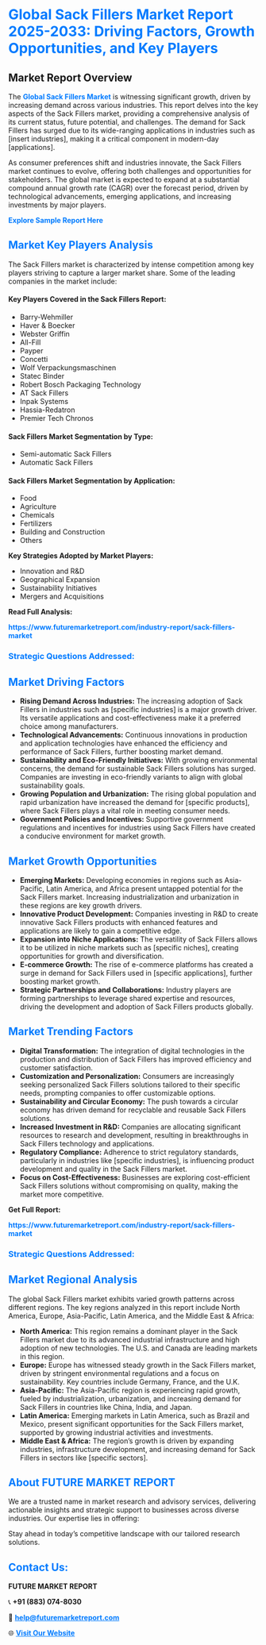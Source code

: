 <h1 style="color: #007BFF;">Global Sack Fillers Market Report 2025-2033: Driving Factors, Growth Opportunities, and Key Players</h1>

<section id="overview">
<h2>Market Report Overview</h2>
<p>The <a href="https://www.futuremarketreport.com/industry-report/sack-fillers-market" style="color: #007BFF; text-decoration: none;"><strong>Global Sack Fillers Market</strong></a> is witnessing significant growth, driven by increasing demand across various industries. This report delves into the key aspects of the Sack Fillers market, providing a comprehensive analysis of its current status, future potential, and challenges. The demand for Sack Fillers has surged due to its wide-ranging applications in industries such as [insert industries], making it a critical component in modern-day [applications].</p>
<p>As consumer preferences shift and industries innovate, the Sack Fillers market continues to evolve, offering both challenges and opportunities for stakeholders. The global market is expected to expand at a substantial compound annual growth rate (CAGR) over the forecast period, driven by technological advancements, emerging applications, and increasing investments by major players.</p>
</section>

<section id="overview">
<p><a href="https://www.futuremarketreport.com/request-sample/reportId=52023" style="color: #007BFF; text-decoration: none;"><strong>Explore Sample Report Here</strong></a></p>
</section>

<section id="key-players">
<h2 style="color: #007BFF;">Market Key Players Analysis</h2>
<p>The Sack Fillers market is characterized by intense competition among key players striving to capture a larger market share. Some of the leading companies in the market include:</p>
<h4>Key Players Covered in the Sack Fillers Report:</h4>
<ul><li>Barry-Wehmiller</li><li>Haver &amp; Boecker</li><li>Webster Griffin</li><li>All-Fill</li><li>Payper</li><li>Concetti</li><li>Wolf Verpackungsmaschinen</li><li>Statec Binder</li><li>Robert Bosch Packaging Technology</li><li>AT Sack Fillers</li><li>Inpak Systems</li><li>Hassia-Redatron</li><li>Premier Tech Chronos</li></ul>
<h4>Sack Fillers Market Segmentation by Type:</h4>
<ul><li>Semi-automatic Sack Fillers</li><li>Automatic Sack Fillers</li></ul>

<h4>Sack Fillers Market Segmentation by Application:</h4>
<ul><li>Food</li><li>Agriculture</li><li>Chemicals</li><li>Fertilizers</li><li>Building and Construction</li><li>Others</li></ul>
<p><strong>Key Strategies Adopted by Market Players:</strong></p>
<ul>
<li>Innovation and R&D</li>
<li>Geographical Expansion</li>
<li>Sustainability Initiatives</li>
<li>Mergers and Acquisitions</li>
</ul>
</section>

<section>
<p><strong>Read Full Analysis: </strong></p><a href="https://www.futuremarketreport.com/industry-report/sack-fillers-market" style="color: #007BFF; text-decoration: none;"><strong>https://www.futuremarketreport.com/industry-report/sack-fillers-market</strong></a>
<h3 style="color: #007BFF;">Strategic Questions Addressed:</h3>
</section>

<section id="driving-factors">
<h2 style="color: #007BFF;">Market Driving Factors</h2>
<ul>
<li><strong>Rising Demand Across Industries:</strong> The increasing adoption of Sack Fillers in industries such as [specific industries] is a major growth driver. Its versatile applications and cost-effectiveness make it a preferred choice among manufacturers.</li>
<li><strong>Technological Advancements:</strong> Continuous innovations in production and application technologies have enhanced the efficiency and performance of Sack Fillers, further boosting market demand.</li>
<li><strong>Sustainability and Eco-Friendly Initiatives:</strong> With growing environmental concerns, the demand for sustainable Sack Fillers solutions has surged. Companies are investing in eco-friendly variants to align with global sustainability goals.</li>
<li><strong>Growing Population and Urbanization:</strong> The rising global population and rapid urbanization have increased the demand for [specific products], where Sack Fillers plays a vital role in meeting consumer needs.</li>
<li><strong>Government Policies and Incentives:</strong> Supportive government regulations and incentives for industries using Sack Fillers have created a conducive environment for market growth.</li>
</ul>
</section>

<section id="growth-opportunities">
<h2 style="color: #007BFF;">Market Growth Opportunities</h2>
<ul>
<li><strong>Emerging Markets:</strong> Developing economies in regions such as Asia-Pacific, Latin America, and Africa present untapped potential for the Sack Fillers market. Increasing industrialization and urbanization in these regions are key growth drivers.</li>
<li><strong>Innovative Product Development:</strong> Companies investing in R&D to create innovative Sack Fillers products with enhanced features and applications are likely to gain a competitive edge.</li>
<li><strong>Expansion into Niche Applications:</strong> The versatility of Sack Fillers allows it to be utilized in niche markets such as [specific niches], creating opportunities for growth and diversification.</li>
<li><strong>E-commerce Growth:</strong> The rise of e-commerce platforms has created a surge in demand for Sack Fillers used in [specific applications], further boosting market growth.</li>
<li><strong>Strategic Partnerships and Collaborations:</strong> Industry players are forming partnerships to leverage shared expertise and resources, driving the development and adoption of Sack Fillers products globally.</li>
</ul>
</section>

<section id="trending-factors">
<h2 style="color: #007BFF;">Market Trending Factors</h2>
<ul>
<li><strong>Digital Transformation:</strong> The integration of digital technologies in the production and distribution of Sack Fillers has improved efficiency and customer satisfaction.</li>
<li><strong>Customization and Personalization:</strong> Consumers are increasingly seeking personalized Sack Fillers solutions tailored to their specific needs, prompting companies to offer customizable options.</li>
<li><strong>Sustainability and Circular Economy:</strong> The push towards a circular economy has driven demand for recyclable and reusable Sack Fillers solutions.</li>
<li><strong>Increased Investment in R&D:</strong> Companies are allocating significant resources to research and development, resulting in breakthroughs in Sack Fillers technology and applications.</li>
<li><strong>Regulatory Compliance:</strong> Adherence to strict regulatory standards, particularly in industries like [specific industries], is influencing product development and quality in the Sack Fillers market.</li>
<li><strong>Focus on Cost-Effectiveness:</strong> Businesses are exploring cost-efficient Sack Fillers solutions without compromising on quality, making the market more competitive.</li>
</ul>
</section>

<section>
<p><strong>Get Full Report: </strong></p><a href="https://www.futuremarketreport.com/industry-report/sack-fillers-market" style="color: #007BFF; text-decoration: none;"><strong>https://www.futuremarketreport.com/industry-report/sack-fillers-market</strong></a>
<h3 style="color: #007BFF;">Strategic Questions Addressed:</h3>
</section>


<section id="regional-analysis">
<h2 style="color: #007BFF;">Market Regional Analysis</h2>
<p>The global Sack Fillers market exhibits varied growth patterns across different regions. The key regions analyzed in this report include North America, Europe, Asia-Pacific, Latin America, and the Middle East & Africa:</p>
<ul>
<li><strong>North America:</strong> This region remains a dominant player in the Sack Fillers market due to its advanced industrial infrastructure and high adoption of new technologies. The U.S. and Canada are leading markets in this region.</li>
<li><strong>Europe:</strong> Europe has witnessed steady growth in the Sack Fillers market, driven by stringent environmental regulations and a focus on sustainability. Key countries include Germany, France, and the U.K.</li>
<li><strong>Asia-Pacific:</strong> The Asia-Pacific region is experiencing rapid growth, fueled by industrialization, urbanization, and increasing demand for Sack Fillers in countries like China, India, and Japan.</li>
<li><strong>Latin America:</strong> Emerging markets in Latin America, such as Brazil and Mexico, present significant opportunities for the Sack Fillers market, supported by growing industrial activities and investments.</li>
<li><strong>Middle East & Africa:</strong> The region’s growth is driven by expanding industries, infrastructure development, and increasing demand for Sack Fillers in sectors like [specific sectors].</li>
</ul>
</section>

<footer>
<h2 style="color: #007BFF;">About FUTURE MARKET REPORT</h2>
<p>We are a trusted name in market research and advisory services, delivering actionable insights and strategic support to businesses across diverse industries. Our expertise lies in offering:</p>

<p>Stay ahead in today’s competitive landscape with our tailored research solutions.</p>

<h2 style="color: #007BFF;">Contact Us:</h2>
<p><strong>FUTURE MARKET REPORT</strong></p>
<p>📞 <strong>+91 (883) 074-8030</strong></p>
<p>📧 <strong><a href="mailto:help@futuremarketreport.com" style="color: #007BFF;">help@futuremarketreport.com</a></strong></p>
<p>🌐 <strong><a href="https://www.futuremarketreport.com/" style="color: #007BFF;">Visit Our Website</a></strong></p>
</footer>